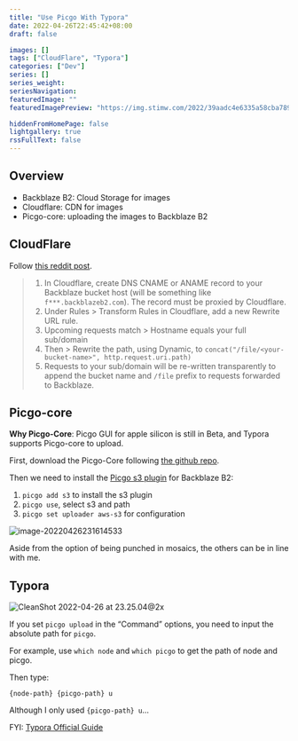 ```yaml
---
title: "Use Picgo With Typora"
date: 2022-04-26T22:45:42+08:00
draft: false

images: []
tags: ["CloudFlare", "Typora"]
categories: ["Dev"]
series: []
series_weight:
seriesNavigation:
featuredImage: ""
featuredImagePreview: "https://img.stimw.com/2022/39aadc4e6335a58cba789328440a6eb5.png"

hiddenFromHomePage: false
lightgallery: true
rssFullText: false
---
```


## Overview

- Backblaze B2: Cloud Storage for images
- Cloudflare: CDN for images
- Picgo-core: uploading the images to Backblaze B2

## CloudFlare

Follow [this reddit post](https://www.reddit.com/r/backblaze/comments/i3t104/using_cloudflarebackblaze_b2_can_i_remove/).

> 1. In Cloudflare, create DNS CNAME or ANAME record to your Backblaze bucket host (will be something like `f***.backblazeb2.com`). The record must be proxied by Cloudflare.
> 2. Under Rules > Transform Rules in Cloudflare, add a new Rewrite URL rule.
> 3. Upcoming requests match > Hostname equals your full sub/domain
> 4. Then > Rewrite the path, using Dynamic, to `concat("/file/<your-bucket-name>", http.request.uri.path)`
> 5. Requests to your sub/domain will be re-written transparently to append the bucket name and `/file` prefix to requests forwarded to Backblaze.

## Picgo-core

**Why Picgo-Core**: Picgo GUI for apple silicon is still in Beta, and Typora supports Picgo-core to upload.

First, download the Picgo-Core following [the github repo](https://github.com/PicGo/PicGo-Core).

Then we need to install the [Picgo s3 plugin](https://github.com/wayjam/picgo-plugin-s3) for Backblaze B2:

1. `picgo add s3` to install the s3 plugin
2. `picgo use`, select s3 and path
3. `picgo set uploader aws-s3` for configuration

![image-20220426231614533](https://img.stimw.com/2022/30504fb67419564fa914591e85b37a57.png)

Aside from the option of being punched in mosaics, the others can be in line with me.

## Typora

![CleanShot 2022-04-26 at 23.25.04@2x](https://img.stimw.com/2022/39aadc4e6335a58cba789328440a6eb5.png)

If you set `picgo upload` in the “Command” options, you need to input the absolute path for `picgo`.

For example, use `which node` and `which picgo` to get the path of node and picgo.

Then type:

```
{node-path} {picgo-path} u
```

Although I only used `{picgo-path} u`...

FYI: [Typora Official Guide](https://support.typora.io/Upload-Image/#picgo-core-command-line-opensource)
